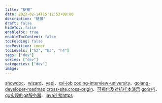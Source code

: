 ```yaml
---
title: "链接"
date: 2023-02-14T15:12:53+08:00
description: "链接"
draft: false
hideToc: false
enableToc: true
enableTocContent: false
tocFolding: false
tocPosition: inner
tocLevels: ["h2", "h3", "h4"]
tags: ["dev"]
series: ["dev"]
categories: ["dev"]
image:
---
```

[showdoc](https://www.showdoc.cc/)、[wizard](https://gitee.com/orionis/wizard)、[yapi](https://github.com/ymfe/yapi)、[xxl-job](https://github.com/xuxueli/xxl-job)
[coding-interview-university](https://github.com/jwasham/coding-interview-university)、[golang-developer-roadmap](https://github.com/Alikhll/golang-developer-roadmap)
[cross-site,cross-origin](https://cloud.tencent.com/developer/article/1751237)、[可视化及对抗样本演示](https://github.com/aisecstudent/nn_visualization)
[go文档](http://www.topgoer.com)、[go实现的git服务器](https://github.com/go-gitea/gitea)、[java连接https](https://www.cnblogs.com/qq931399960/p/11904157.html)
